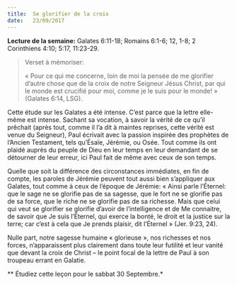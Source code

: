 ```yaml
---
title:  Se glorifier de la croix
date:   23/09/2017
---
```

**Lecture de la semaine:** Galates 6:11-18; Romains 6:1-6; 12, 1-8; 2 Corinthiens 4:10; 5:17, 11:23-29. 

><p>Verset à mémoriser:</p>
> « Pour ce qui me concerne, loin de moi la pensée de me glorifier d’autre chose que de la croix de notre Seigneur Jésus Christ, par qui le monde est crucifié pour moi, comme je le suis pour le monde! » (Galates 6:14,  LSG).

Cette étude sur les Galates a été intense. C’est parce que la lettre elle-même est intense. Sachant sa vocation, à  savoir la vérité de ce qu’il prêchait (après tout, comme il l’a dit à maintes reprises, cette vérité est venue du  Seigneur), Paul écrivait avec la passion inspirée des prophètes de l’Ancien Testament, tels qu’Ésaïe, Jérémie, ou Osée. Tout comme ils ont plaidé auprès du peuple de Dieu en leur temps en leur demandant de se détourner  de leur erreur, ici Paul fait de même avec ceux de son temps. 

Quelle que soit la différence des circonstances immédiates, en fin de compte, les paroles de Jérémie peuvent  tout aussi bien s’appliquer aux Galates, tout comme à ceux de l’époque de Jérémie: « Ainsi parle l’Éternel: que  le sage ne se glorifie pas de sa sagesse, que le fort ne se glorifie pas de sa force, que le riche ne se glorifie pas  de sa richesse. Mais que celui qui veut se glorifier se glorifie d’avoir de l’intelligence et de Me connaitre, de  savoir que Je suis l’Éternel, qui exerce la bonté, le droit et la justice sur la terre; car c’est à cela que Je prends  plaisir, dit l’Éternel » (Jer. 9:23, 24). 

Nulle part, notre sagesse humaine « glorieuse », nos richesses et nos forces, n’apparaissent plus clairement  dans toute leur futilité et leur vanité que devant la croix de Christ – le point focal de la lettre de Paul à son  troupeau errant en Galatie. 

** Étudiez cette leçon pour le sabbat 30 Septembre.*